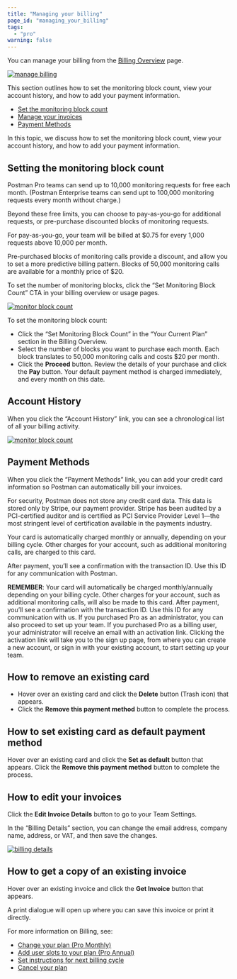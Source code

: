 ```yaml
---
title: "Managing your billing"
page_id: "managing_your_billing"
tags: 
  - "pro"
warning: false
---
```


You can manage your billing from the [Billing Overview](https://go.postman.co/billing/overview) page.

[![manage billing](https://assets.postman.com/postman-docs/WS-billing-overview-page.png)](https://assets.postman.com/postman-docs/WS-billing-overview-page.png)

This section outlines how to set the monitoring block count, view your account history, and how to add your payment information.

* [Set the monitoring block count](#set)
* [Manage your invoices](#invoices)
* [Payment Methods](#payment)

In this topic, we discuss how to set the monitoring block count, view your account history, and how to add your payment information.

## Setting the monitoring block count

Postman Pro teams can send up to 10,000 monitoring requests for free each month. (Postman Enterprise teams can send upt to 100,000 monitoring requests every month without charge.)

Beyond these free limits, you can choose to pay-as-you-go for additional requests, or pre-purchase discounted blocks of monitoring requests.

For pay-as-you-go, your team will be  billed at $0.75 for every 1,000 requests above 10,000 per month.

Pre-purchased blocks of monitoring calls provide a discount, and allow you to set a more predictive billing pattern. Blocks of 50,000 monitoring calls are available for a monthly price of $20.

To set the number of monitoring blocks, click the “Set Monitoring Block Count” CTA in your billing overview or usage pages.

[![monitor block count](https://assets.postman.com/postman-docs/managingyourbilling2.png)](https://assets.postman.com/postman-docs/managingyourbilling2.png)

To set the monitoring block count:

* Click the “Set Monitoring Block Count” in the “Your Current Plan” section in the Billing Overview.
* Select the number of blocks you want to purchase each month. Each block translates to 50,000 monitoring calls and costs $20 per month.
* Click the **Proceed** button. Review the details of your purchase and click the **Pay** button. Your default payment method is charged immediately, and every month on this date.

## Account History

When you click the “Account History” link, you can see a chronological list of all your billing activity.

[![monitor block count](https://assets.postman.com/postman-docs/WS-account-history.png)](https://assets.postman.com/postman-docs/WS-account-history.png)

## Payment Methods

When you click the “Payment Methods” link, you can add your credit card information so Postman can automatically bill your invoices.

For security, Postman does not store any credit card data. This data is stored only by Stripe, our payment provider. Stripe has been audited by a PCI-certified auditor and is certified as PCI Service Provider Level 1—the most stringent level of certification available in the payments industry.

Your card is automatically charged monthly or annually, depending on your billing cycle. Other charges for your account, such as additional monitoring calls, are charged to this card.

After payment, you’ll see a confirmation with the transaction ID. Use this ID for any communication with Postman.

**REMEMBER**: Your card will automatically be charged monthly/annually depending on your billing cycle. Other charges for your account, such as additional monitoring calls, will also be made to this card.
After payment, you’ll see a confirmation with the transaction ID. Use this ID for any communication with us. If you purchased Pro as an administrator, you can also proceed to set up your team. If you purchased Pro as a billing user, your administrator will receive an email with an activation link. Clicking the activation link will take you to the sign up page, from where you can create a new account, or sign in with your existing account, to start setting up your team.

## How to remove an existing card

* Hover over an existing card and click the **Delete** button (Trash icon) that appears.
* Click the **Remove this payment method** button to complete the process.

## How to set existing card as default payment method

Hover over an existing card and click the **Set as default** button that appears.
Click the **Remove this payment method** button to complete the process.

## How to edit your invoices

Click the **Edit Invoice Details** button to go to your Team Settings.

In the “Billing Details” section, you can change the email address, company name, address, or VAT, and then save the changes.

[![billing details](https://assets.postman.com/postman-docs/managingyourbilling4.png)](https://assets.postman.com/postman-docs/managingyourbilling4.png)

## How to get a copy of an existing invoice

Hover over an existing invoice and click the **Get Invoice** button that appears.

A print dialogue will open up where you can save this invoice or print it directly.

For more information on Billing, see:

* [Change your plan (Pro Monthly)](/docs/pro/managing-pro/changing-your-plan)
* [Add user slots to your plan (Pro Annual)](/docs/pro/managing-pro/changing-your-plan)
* [Set instructions for next billing cycle](/docs/pro/managing-pro/changing-your-plan)
* [Cancel your plan](/docs/pro/managing-pro/changing-your-plan)
